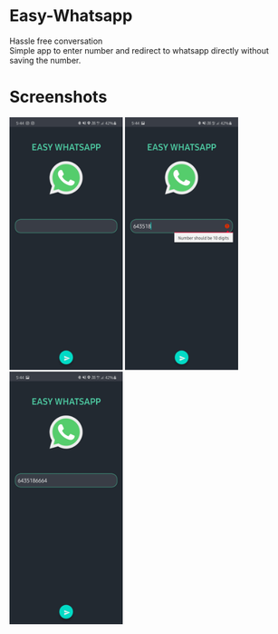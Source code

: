 # Easy-Whatsapp
Hassle free conversation<br>
Simple app to enter number and redirect to whatsapp directly without saving the number.
# Screenshots
<img src="https://github.com/yashas-hm/Easy-Whatsapp/blob/main/images/1.jpg" width="200">
<img src="https://github.com/yashas-hm/Easy-Whatsapp/blob/main/images/2.jpg" width="200">
<img src="https://github.com/yashas-hm/Easy-Whatsapp/blob/main/images/3.jpg" width="200">
